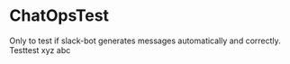 # ChatOpsTest
Only to test if slack-bot generates messages automatically and correctly.
Testtest
xyz
abc
